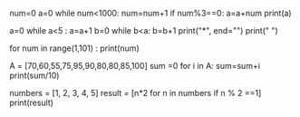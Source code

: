 num=0
a=0
while num<1000:
    num=num+1
    if num%3==0:
        a=a+num
print(a)
        



a=0
while a<5 :
    a=a+1
    b=0
    while b<a:
        b=b+1
        print("*", end="")
    print(" ")


for num in range(1,101) :
    print(num)

A = [70,60,55,75,95,90,80,80,85,100]
sum =0
for i in A:
    sum=sum+i
print(sum/10)


numbers = [1, 2, 3, 4, 5]
result = [n*2 for n in numbers if n % 2 ==1]
print(result)